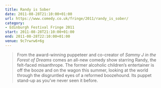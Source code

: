 ```yaml
---
title: Randy is Sober
date: 2011-08-28T21:10:00+01:00
url: https://www.comedy.co.uk/fringe/2011/randy_is_sober/
category:
- Edinburgh Festival Fringe 2011
start: 2011-08-28T21:10:00+01:00
end: 2011-08-28T22:10:00+01:00
venue: 9c7rwrw6+6g
---
```

> From the award-winning puppeteer and co-creator of <cite>Sammy J in the Forest of Dreams</cite> comes an all-new comedy show starring Randy, the felt-faced misanthrope. The former alcoholic children’s entertainer is off the booze and on the wagon this summer, looking at the world through the disgruntled eyes of a reformed boozehound. Its puppet stand-up as you’ve never seen it before.
